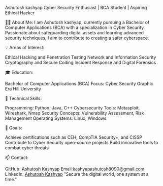 Ashutosh kashyap
Cyber Security Enthusiast | BCA Student | Aspiring Ethical Hacker

👨‍💻 About Me:
I am Ashutosh kashyap, currently pursuing a Bachelor of Computer Applications (BCA) with a specialization in Cyber Security. Passionate about safeguarding digital assets and learning advanced security techniques, I aim to contribute to creating a safer cyberspace.

💡 Areas of Interest:

Ethical Hacking and Penetration Testing
Network and Information Security
Cryptography and Secure Coding
Incident Response and Digital Forensics

🎓 Education:

Bachelor of Computer Applications (BCA)
Focus: Cyber Security
Graphic Era Hill University 


🚀 Technical Skills:

Programming: Python, Java, C++
Cybersecurity Tools: Metasploit, Wireshark, Nmap
Security Concepts: Vulnerability Assessment, Risk Management
Operating Systems: Linux, Windows


📜 Goals:

Achieve certifications such as CEH, CompTIA Security+, and CISSP
Contribute to Cyber Security open-source projects
Build innovative tools to combat cyber threats


📫 Contact:

GitHub: [Ashutosh Kashyap](https://github.com/ashutoshkashyap01)
Email:kashyapashutosh8090@gmail.com
LinkedIn: [Ashutosh Kashyap](https://www.linkedin.com/in/ashutosh-kashyap-034849229/)
"Secure the digital world, one system at a time."
